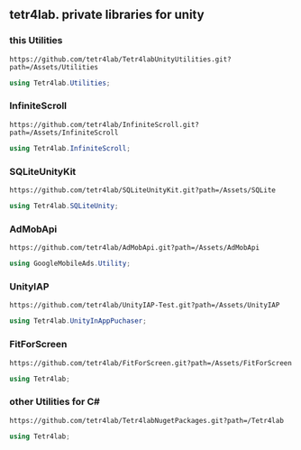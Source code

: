 ﻿## tetr4lab. private libraries for unity
### this Utilities
```
https://github.com/tetr4lab/Tetr4labUnityUtilities.git?path=/Assets/Utilities
```

```csharp
using Tetr4lab.Utilities;
```

### InfiniteScroll
```
https://github.com/tetr4lab/InfiniteScroll.git?path=/Assets/InfiniteScroll
```

```csharp
using Tetr4lab.InfiniteScroll;
```

### SQLiteUnityKit
```
https://github.com/tetr4lab/SQLiteUnityKit.git?path=/Assets/SQLite
```

```csharp
using Tetr4lab.SQLiteUnity;
```

### AdMobApi
```
https://github.com/tetr4lab/AdMobApi.git?path=/Assets/AdMobApi
```

```csharp
using GoogleMobileAds.Utility;
```

### UnityIAP
```
https://github.com/tetr4lab/UnityIAP-Test.git?path=/Assets/UnityIAP
```

```csharp
using Tetr4lab.UnityInAppPuchaser;
```

### FitForScreen
```
https://github.com/tetr4lab/FitForScreen.git?path=/Assets/FitForScreen
```

```csharp
using Tetr4lab;
```

### other Utilities for C#
```
https://github.com/tetr4lab/Tetr4labNugetPackages.git?path=/Tetr4lab
```

```csharp
using Tetr4lab;
```
